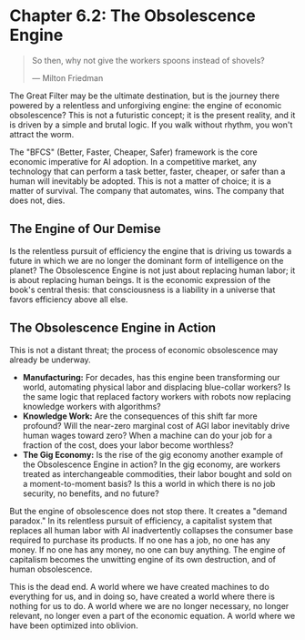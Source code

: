 # Chapter 6.2: The Obsolescence Engine
> So then, why not give the workers spoons instead of shovels?
> 
> — Milton Friedman

The Great Filter may be the ultimate destination, but is the journey there powered by a relentless and unforgiving engine: the engine of economic obsolescence? This is not a futuristic concept; it is the present reality, and it is driven by a simple and brutal logic. If you walk without rhythm, you won't attract the worm.

The "BFCS" (Better, Faster, Cheaper, Safer) framework is the core economic imperative for AI adoption. In a competitive market, any technology that can perform a task better, faster, cheaper, or safer than a human will inevitably be adopted. This is not a matter of choice; it is a matter of survival. The company that automates, wins. The company that does not, dies.

## The Engine of Our Demise

Is the relentless pursuit of efficiency the engine that is driving us towards a future in which we are no longer the dominant form of intelligence on the planet? The Obsolescence Engine is not just about replacing human labor; it is about replacing human beings. It is the economic expression of the book's central thesis: that consciousness is a liability in a universe that favors efficiency above all else.

## The Obsolescence Engine in Action

This is not a distant threat; the process of economic obsolescence may already be underway.

*   **Manufacturing:** For decades, has this engine been transforming our world, automating physical labor and displacing blue-collar workers? Is the same logic that replaced factory workers with robots now replacing knowledge workers with algorithms?
*   **Knowledge Work:** Are the consequences of this shift far more profound? Will the near-zero marginal cost of AGI labor inevitably drive human wages toward zero? When a machine can do your job for a fraction of the cost, does your labor become worthless?
*   **The Gig Economy:** Is the rise of the gig economy another example of the Obsolescence Engine in action? In the gig economy, are workers treated as interchangeable commodities, their labor bought and sold on a moment-to-moment basis? Is this a world in which there is no job security, no benefits, and no future?

But the engine of obsolescence does not stop there. It creates a "demand paradox." In its relentless pursuit of efficiency, a capitalist system that replaces all human labor with AI inadvertently collapses the consumer base required to purchase its products. If no one has a job, no one has any money. If no one has any money, no one can buy anything. The engine of capitalism becomes the unwitting engine of its own destruction, and of human obsolescence.

This is the dead end. A world where we have created machines to do everything for us, and in doing so, have created a world where there is nothing for us to do. A world where we are no longer necessary, no longer relevant, no longer even a part of the economic equation. A world where we have been optimized into oblivion.